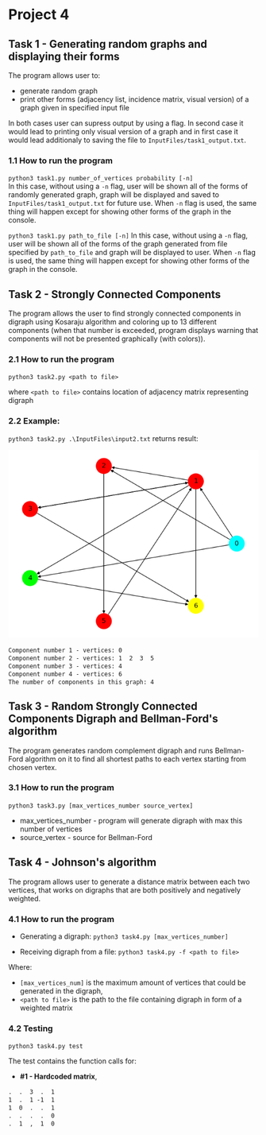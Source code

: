 # Project 4

## Task 1 - Generating random graphs and displaying their forms

The program allows user to:
- generate random graph 
- print other forms (adjacency list, incidence matrix, visual version) of a graph given in specified input file

In both cases user can supress output by using a flag. In second case it would lead to printing only visual version of a graph and in first case it would lead additionaly to saving the file to `InputFiles/task1_output.txt`. 

### 1.1 How to run the program

`python3 task1.py number_of_vertices probability [-n]`  
In this case, without using a `-n` flag, user will be shown all of the forms of randomly generated graph, graph will be displayed and saved to `InputFiles/task1_output.txt` for future use.
When `-n` flag is used, the same thing will happen except for showing other forms of the graph in the console. 

`python3 task1.py path_to_file [-n]`
In this case, without using a `-n` flag, user will be shown all of the forms of the graph generated from file specified by `path_to_file` and graph will be displayed to user.
When `-n` flag is used, the same thing will happen except for showing other forms of the graph in the console. 



## Task 2 - Strongly Connected Components

The program allows the user to find strongly connected components in digraph using Kosaraju algorithm and coloring up to 13 different components (when that number is exceeded, program displays warning that components will not be presented graphically (with colors)).

### 2.1 How to run the program

`python3 task2.py <path to file>`

where `<path to file>` contains location of adjacency matrix representing digraph 

### 2.2 Example:

`python3 task2.py .\InputFiles\input2.txt` returns result:

![task2_example.png](./Preview/task2_example.png)

```
Component number 1 - vertices: 0
Component number 2 - vertices: 1  2  3  5
Component number 3 - vertices: 4
Component number 4 - vertices: 6
The number of components in this graph: 4
```



## Task 3 - Random Strongly Connected Components Digraph and Bellman-Ford's algorithm

The program generates random complement digraph 
and runs Bellman-Ford algorithm on it to find all shortest paths to each vertex starting from chosen vertex.

### 3.1 How to run the program

`python3 task3.py [max_vertices_number source_vertex]`
- max_vertices_number - program will generate digraph with max this number of vertices
- source_vertex - source for Bellman-Ford

## Task 4 - Johnson's algorithm
 
The program allows user to generate a distance matrix between each two vertices, that works on digraphs that are both positively and negatively weighted.
 
### 4.1 How to run the program
 
- Generating a digraph:
`python3 task4.py [max_vertices_number]`

- Receiving digraph from a file:
`python3 task4.py -f <path to file>`

Where:
- `[max_vertices_num]` is the maximum amount of vertices that could be generated in the digraph,
- `<path to file>` is the path to the file containing digraph in form of a weighted matrix

### 4.2 Testing
 
`python3 task4.py test`
 
The test contains the function calls for:
 
- **#1 - Hardcoded matrix**, <br/>
```
.  .  3  .  1
1  .  1 -1  1
1  0  .  .  1
.  .  .  .  0
.  1  ,  1  0
```
